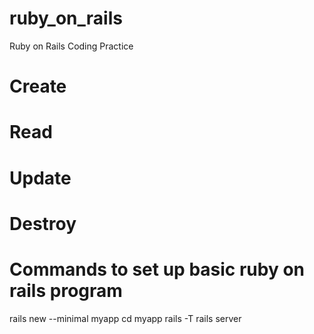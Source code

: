 # ruby_on_rails
Ruby on Rails Coding Practice

# Create
# Read
# Update
# Destroy

# Commands to set up basic ruby on rails program
rails new --minimal myapp
cd myapp
rails -T
rails server
